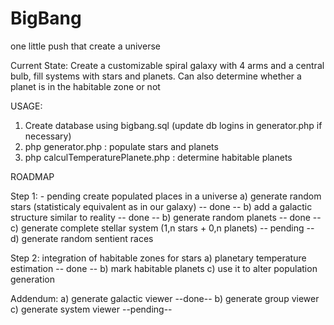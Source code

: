 # BigBang
one little push that create a universe

Current State:
Create a customizable spiral galaxy with 4 arms and a central bulb, fill systems with stars and planets.
Can also determine whether a planet is in the habitable zone or not

USAGE:
1) Create database using bigbang.sql (update db logins in generator.php if necessary) 
2) php generator.php : populate stars and planets
3) php calculTemperaturePlanete.php : determine habitable planets

ROADMAP

Step 1: - pending create populated places in a universe 
a) generate random stars (statisticaly equivalent as in our galaxy) -- done --
b) add a galactic structure similar to reality -- done --
b) generate random planets -- done --
c) generate complete stellar system (1,n stars + 0,n planets) -- pending --
d) generate random sentient races

Step 2: integration of habitable zones for stars 
a) planetary temperature estimation -- done --
b) mark habitable planets
c) use it to alter population generation

Addendum:
a) generate galactic viewer --done--
b) generate group viewer
c) generate system viewer --pending--
